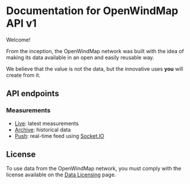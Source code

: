 # Documentation for OpenWindMap API v1

Welcome!

From the inception, the OpenWindMap network was built with the idea of making its data available in an open and easily reusable way.

We believe that the value is not the data, but the innovative uses **you** will create from it.

## API endpoints

### Measurements
* [Live]: latest measurements
* [Archive]: historical data
* [Push]: real-time feed using [Socket.IO]

## License

To use data from the OpenWindMap network, you must comply with the license available on the [Data Licensing] page.

[Live]: api/live/index.md
[Archive]: api/archive/index.md
[Push]: api/push/index.md
[Socket.IO]: http://socket.io
[Data Licensing]: data-licensing.md
